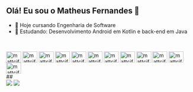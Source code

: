 ## Olá! Eu sou o Matheus Fernandes 👋


- 🔭 Hoje cursando Engenharia de Software
- 🌱 Estudando: Desenvolvimento Android em Kotlin e back-end em Java

##
<div style="display: inline_block"><br>
  <img align="center" alt="mattcif" height="30" width="40" src="https://cdn.jsdelivr.net/gh/devicons/devicon@latest/icons/java/java-original.svg" />
  <img align="center" alt="mattcif" height="30" width="40" src="https://cdn.jsdelivr.net/gh/devicons/devicon@latest/icons/spring/spring-original.svg" />
  <img align="center" alt="mattcif" height="30" width="40" src="https://cdn.jsdelivr.net/gh/devicons/devicon@latest/icons/kotlin/kotlin-original.svg" />
  <img align="center" alt="mattcif" height="30" width="40" src="https://cdn.jsdelivr.net/gh/devicons/devicon@latest/icons/androidstudio/androidstudio-original.svg" />
  <img align="center" alt="mattcif" height="30" width="40" src="https://cdn.jsdelivr.net/gh/devicons/devicon@latest/icons/mysql/mysql-original.svg" />
  <img align="center" alt="mattcif" height="30" width="40" src="https://cdn.jsdelivr.net/gh/devicons/devicon@latest/icons/python/python-original.svg" />
  <img align="center" alt="mattcif" height="30" width="40" src="https://cdn.jsdelivr.net/gh/devicons/devicon@latest/icons/linux/linux-original.svg" />
  <img align="center" alt="mattcif" height="30" width="40" src="https://cdn.jsdelivr.net/gh/devicons/devicon@latest/icons/html5/html5-original.svg" />
  <img align="center" alt="mattcif" height="30" width="40"src="https://cdn.jsdelivr.net/gh/devicons/devicon@latest/icons/css3/css3-original.svg" />
  <img align="center" alt="mattcif" height="30" width="40" src="https://cdn.jsdelivr.net/gh/devicons/devicon@latest/icons/javascript/javascript-original.svg" />
  <img align="center" alt="mattcif" height="30" width="40" src="https://cdn.jsdelivr.net/gh/devicons/devicon@latest/icons/typescript/typescript-original.svg" />
  <img align="center" alt="mattcif" height="30" width="40" src="https://cdn.jsdelivr.net/gh/devicons/devicon@latest/icons/react/react-original.svg" />
</div>
##

<div>
  <a href="mailto:theusdecif@gmail.com"><img src="https://img.shields.io/badge/Gmail-D14836?style=for-the-badge&logo=gmail&logoColor=white"></a>
  <a href="https://www.linkedin.com/in/matheus-fernandes-201aa1170/"><img src="https://img.shields.io/badge/LinkedIn-0077B5?style=for-the-badge&logo=linkedin&logoColor=white"></a>
  
</div>

